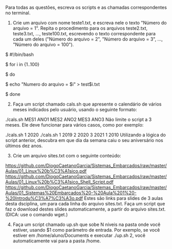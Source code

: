 Para todas as questões, escreva os scripts e as chamadas correspondentes no terminal.

1. Crie um arquivo com nome teste1.txt, e escreva nele o texto "Número do arquivo = 1". Repita o procedimento para os arquivos teste2.txt, teste3.txt, ..., teste100.txt, escrevendo o texto correspondente para cada um deles ("Número do arquivo = 2", "Número do arquivo = 3", ..., "Número do arquivo = 100").

$ #!/bin/bash

$ for i in {1..100}

$ do

$ echo "Numero do arquivo = $i" > test$i.txt

$ done


2. Faça um script chamado cals.sh que apresente o calendário de vários meses indicados pelo usuário, usando o seguinte formato:

./cals.sh MES1 ANO1 MES2 ANO2 MES3 ANO3
Não limite o script a 3 meses. Ele deve funcionar para vários casos, como por exemplo:

./cals.sh 1 2020
./cals.sh 1 2019 2 2020 3 2021 1 2010
Utilizando a lógica do script anterior, descubra em que dia da semana caiu o seu aniversário nos últimos dez anos.

3. Crie um arquivo sites.txt com o seguinte conteúdo:

https://github.com/DiogoCaetanoGarcia/Sistemas_Embarcados/raw/master/Aulas/01_Linux%20b%C3%A1sico.pdf
https://github.com/DiogoCaetanoGarcia/Sistemas_Embarcados/raw/master/Aulas/01_Linux%20b%C3%A1sico_Shell_Script.pdf
https://github.com/DiogoCaetanoGarcia/Sistemas_Embarcados/raw/master/Aulas/01_Sistemas%20Embarcados%20-%20Aula%201%20-%20Introdu%C3%A7%C3%A3o.pdf
Estes são links para slides de 3 aulas desta dsciplina, um para cada linha do arquivo sites.txt. Faça um script que faz o download destes slides automaticamente, a partir do arquivo sites.txt. (DICA: use o comando wget.)

4. Faça um script chamado up.sh que sobe N níveis na pasta onde você estiver, usando $1 como parâmetro de entrada. Por exemplo, se você estiver em /home/aluno/Documents e executar ./up.sh 2, você automaticamente vai para a pasta /home.
